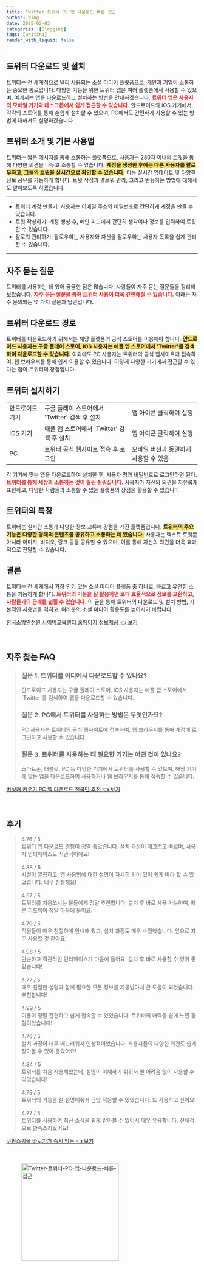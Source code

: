 ```yaml
---
title: Twitter 트위터 PC 앱 다운로드 빠른 접근
author: bing
date: 2025-02-03
categories: [Blogging]
tags: [writing]
render_with_liquid: false
---
```



<h2 id='트위터_다운로드_및_설치'>트위터 다운로드 및 설치</h2>

<p>트위터는 전 세계적으로 널리 사용되는 소셜 미디어 플랫폼으로, 개인과 기업이 소통하는 중요한 통로입니다. 다양한 기능을 위한 트위터 앱은 여러 플랫폼에서 사용할 수 있으며, 여기서는 앱을 다운로드하고 설치하는 방법을 안내하겠습니다. <b><span style="color: #ee2323;">트위터 앱은 사용자의 모바일 기기와 데스크톱에서 쉽게 접근할 수 있습니다.</span></b> 안드로이드와 iOS 기기에서 각각의 스토어를 통해 손쉽게 설치할 수 있으며, PC에서도 간편하게 사용할 수 있는 방법에 대해서도 설명하겠습니다.</p>

<h2 id='트위터_소개_및_기본_사용법'>트위터 소개 및 기본 사용법</h2>

<p>트위터는 짧은 메시지를 통해 소통하는 플랫폼으로, 사용자는 280자 이내의 트윗을 통해 다양한 의견을 나누고 소통할 수 있습니다. <b><span style="background-color: #ffe066;">계정을 생성한 후에는 다른 사용자를 팔로우하고, 그들의 트윗을 실시간으로 확인할 수 있습니다.</span></b> 이는 실시간 업데이트 및 다양한 정보 공유를 가능하게 합니다. 트윗 작성과 팔로워 관리, 그리고 반응하는 방법에 대해서도 알아보도록 하겠습니다.</p>

<hr />

<ul>
    <li>트위터 계정 만들기: 사용자는 이메일 주소와 비밀번호로 간단하게 계정을 만들 수 있습니다.</li>
    <li>트윗 작성하기: 계정 생성 후, 메인 피드에서 간단히 생각이나 정보를 입력하여 트윗할 수 있습니다.</li>
    <li>팔로워 관리하기: 팔로우하는 사용자와 자신을 팔로우하는 사용자 목록을 쉽게 관리할 수 있습니다.</li>
</ul>

<hr />

<h2 id='자주_묻는_질문'>자주 묻는 질문</h2>

<p>트위터를 사용하는 데 있어 궁금한 점은 많습니다. 사람들이 자주 묻는 질문들을 정리해 보았습니다. <b><span style="color: #ee2323;">자주 묻는 질문을 통해 트위터 사용이 더욱 간편해질 수 있습니다.</span></b> 아래는 자주 문의되는 몇 가지 질문과 답변입니다.</p>

<h2 id='트위터_다운로드_경로'>트위터 다운로드 경로</h2>

<p>트위터를 다운로드하기 위해서는 해당 플랫폼의 공식 스토어를 이용해야 합니다. <b><span style="background-color: #ffe066;">안드로이드 사용자는 구글 플레이 스토어, iOS 사용자는 애플 앱 스토어에서 'Twitter'를 검색하여 다운로드할 수 있습니다.</span></b> 이외에도 PC 사용자는 트위터의 공식 웹사이트에 접속하여, 웹 브라우저를 통해 쉽게 이용할 수 있습니다. 이렇게 다양한 기기에서 접근할 수 있다는 점이 트위터의 장점입니다.</p>

<h2 id='트위터_설치하기'>트위터 설치하기</h2>

<table>
    <tr>
        <td>안드로이드 기기</td>
        <td>구글 플레이 스토어에서 'Twitter' 검색 후 설치</td>
        <td>앱 아이콘 클릭하여 실행</td>
    </tr>
    <tr>
        <td>iOS 기기</td>
        <td>애플 앱 스토어에서 'Twitter' 검색 후 설치</td>
        <td>앱 아이콘 클릭하여 실행</td>
    </tr>
    <tr>
        <td>PC</td>
        <td>트위터 공식 웹사이트 접속 후 로그인</td>
        <td>모바일 버전과 동일하게 사용할 수 있음</td>
    </tr>
</table>

<p>각 기기에 맞는 앱을 다운로드하여 설치한 후, 사용자 명과 비밀번호로 로그인하면 된다. <b><span style="color: #ee2323;">트위터를 통해 세상과 소통하는 것이 훨씬 쉬워집니다.</span></b> 사용자가 자신의 의견을 자유롭게 표현하고, 다양한 사람들과 소통할 수 있는 플랫폼의 장점을 활용할 수 있습니다.</p>

<h2 id='트위터_특징'>트위터의 특징</h2>

<p>트위터는 실시간 소통과 다양한 정보 교류에 강점을 가진 플랫폼입니다. <b><span style="background-color: #ffe066;">트위터의 주요 기능은 다양한 형태의 콘텐츠를 공유하고 소통하는 데 있습니다.</span></b> 사용자는 텍스트 트윗뿐 아니라 이미지, 비디오, 링크 등을 공유할 수 있으며, 이를 통해 자신의 의견을 더욱 효과적으로 전달할 수 있습니다.</p>

<h2 id='결론'>결론</h2>

<p>트위터는 전 세계에서 가장 인기 있는 소셜 미디어 플랫폼 중 하나로, 빠르고 유연한 소통을 가능하게 합니다. <b><span style="color: #ee2323;">트위터의 기능을 잘 활용하면 보다 효율적으로 정보를 교환하고, 사람들과의 관계를 넓힐 수 있습니다.</span></b> 이 글을 통해 트위터의 다운로드 및 설치 방법, 기본적인 사용법을 익히고, 여러분의 소셜 미디어 활용도를 높이시기 바랍니다.</p>


<p><a class="click-button" title="한국소방안전원 사이버교육센터 홈페이지 정보제공" href="https://greenforu.github.io/posts/%ED%95%9C%EA%B5%AD%EC%86%8C%EB%B0%A9%EC%95%88%EC%A0%84%EC%9B%90-%EC%82%AC%EC%9D%B4%EB%B2%84%EA%B5%90%EC%9C%A1%EC%84%BC%ED%84%B0-%ED%99%88%ED%8E%98%EC%9D%B4%EC%A7%80-%EC%A0%95%EB%B3%B4%EC%A0%9C%EA%B3%B5/" rel="dofollow">한국소방안전원 사이버교육센터 홈페이지 정보제공 👈 보기</a></p><br>
<h2 id='자주_찾는_FAQ'>자주 찾는 FAQ</h2>
<div itemscope="" itemtype="https://schema.org/FAQPage"> 
<blockquote> 
<div itemscope="" itemprop="mainEntity" itemtype="https://schema.org/Question"> 
<h3 itemprop="name">질문 1. 트위터를 어디에서 다운로드할 수 있나요?</h3> 
<div itemscope="" itemprop="acceptedAnswer" itemtype="https://schema.org/Answer"> 
<span itemprop="text"> 
<p>안드로이드 사용자는 구글 플레이 스토어, iOS 사용자는 애플 앱 스토어에서 'Twitter'를 검색하여 앱을 다운로드할 수 있습니다.</p> 
</span> 
</div> 
</div> 
<div itemscope="" itemprop="mainEntity" itemtype="https://schema.org/Question"> 
<h3 itemprop="name">질문 2. PC에서 트위터를 사용하는 방법은 무엇인가요?</h3> 
<div itemscope="" itemprop="acceptedAnswer" itemtype="https://schema.org/Answer"> 
<span itemprop="text"> 
<p>PC 사용자는 트위터의 공식 웹사이트에 접속하여, 웹 브라우저를 통해 계정에 로그인하고 사용할 수 있습니다.</p> 
</span> 
</div> 
</div> 
<div itemscope="" itemprop="mainEntity" itemtype="https://schema.org/Question"> 
<h3 itemprop="name">질문 3. 트위터를 사용하는 데 필요한 기기는 어떤 것이 있나요?</h3> 
<div itemscope="" itemprop="acceptedAnswer" itemtype="https://schema.org/Answer"> 
<span itemprop="text"> 
<p>스마트폰, 태블릿, PC 등 다양한 기기에서 트위터를 사용할 수 있으며, 해당 기기에 맞는 앱을 다운로드하여 사용하거나 웹 브라우저를 통해 접속할 수 있습니다.</p> 
</span> 
</div> 
</div> 
</blockquote> 
</div>
<p><a class="click-button" title="버섯커 키우기 PC 앱 다운로드 전국민 추천" href="https://greenforu.github.io/posts/%EB%B2%84%EC%84%AF%EC%BB%A4-%ED%82%A4%EC%9A%B0%EA%B8%B0-PC-%EC%95%B1-%EB%8B%A4%EC%9A%B4%EB%A1%9C%EB%93%9C-%EC%A0%84%EA%B5%AD%EB%AF%BC-%EC%B6%94%EC%B2%9C/" rel="dofollow">버섯커 키우기 PC 앱 다운로드 전국민 추천 👈 보기</a></p><br>
<h2 id='후기'>후기</h2>
<div itemscope itemtype="https://schema.org/Product">
  <blockquote>
  <div itemprop="review" itemscope itemtype="https://schema.org/Review">
      <div itemprop="reviewRating" itemscope itemtype="https://schema.org/Rating"> <span itemprop="ratingValue">4.76</span> / <span itemprop="bestRating">5</span> </div>
      <span itemprop="reviewBody">트위터 앱 다운로드 경험이 정말 좋았습니다. 설치 과정이 매끄럽고 빠르며, 사용자 인터페이스도 직관적이에요!</span>
  </div>
  <br>
  <div itemprop="review" itemscope itemtype="https://schema.org/Review">
      <div itemprop="reviewRating" itemscope itemtype="https://schema.org/Rating"> <span itemprop="ratingValue">4.88</span> / <span itemprop="bestRating">5</span> </div>
      <span itemprop="reviewBody">시설이 깔끔하고, 앱 사용법에 대한 설명이 자세히 되어 있어 쉽게 따라 할 수 있었습니다. 너무 친절해요!</span>
  </div>
  <br>
  <div itemprop="review" itemscope itemtype="https://schema.org/Review">
      <div itemprop="reviewRating" itemscope itemtype="https://schema.org/Rating"> <span itemprop="ratingValue">4.97</span> / <span itemprop="bestRating">5</span> </div>
      <span itemprop="reviewBody">트위터를 처음쓰시는 분들에게 정말 추천합니다. 설치 후 바로 사용 가능하며, 빠른 피드백이 정말 마음에 들어요.</span>
  </div>
  <br>
  <div itemprop="review" itemscope itemtype="https://schema.org/Review">
      <div itemprop="reviewRating" itemscope itemtype="https://schema.org/Rating"> <span itemprop="ratingValue">4.79</span> / <span itemprop="bestRating">5</span> </div>
      <span itemprop="reviewBody">직원들이 매우 친절하게 안내해 줬고, 설치 과정도 매우 수월했습니다. 앞으로 자주 사용할 것 같아요!</span>
  </div>
  <br>
  <div itemprop="review" itemscope itemtype="https://schema.org/Review">
      <div itemprop="reviewRating" itemscope itemtype="https://schema.org/Rating"> <span itemprop="ratingValue">4.98</span> / <span itemprop="bestRating">5</span> </div>
      <span itemprop="reviewBody">단순하고 직관적인 인터페이스가 마음에 들어요. 설치 후 바로 사용할 수 있어 좋았습니다!</span>
  </div>
  <br>
  <div itemprop="review" itemscope itemtype="https://schema.org/Review">
      <div itemprop="reviewRating" itemscope itemtype="https://schema.org/Rating"> <span itemprop="ratingValue">4.77</span> / <span itemprop="bestRating">5</span> </div>
      <span itemprop="reviewBody">매우 친절한 설명과 함께 필요한 모든 정보를 제공받아서 큰 도움이 되었습니다. 추천합니다!</span>
  </div>
  <br>
  <div itemprop="review" itemscope itemtype="https://schema.org/Review">
      <div itemprop="reviewRating" itemscope itemtype="https://schema.org/Rating"> <span itemprop="ratingValue">4.99</span> / <span itemprop="bestRating">5</span> </div>
      <span itemprop="reviewBody">이용이 정말 간편하고 쉽게 접속할 수 있었습니다. 트위터의 매력을 쉽게 느낀 경험이었습니다!</span>
  </div>
  <br>
  <div itemprop="review" itemscope itemtype="https://schema.org/Review">
      <div itemprop="reviewRating" itemscope itemtype="https://schema.org/Rating"> <span itemprop="ratingValue">4.76</span> / <span itemprop="bestRating">5</span> </div>
      <span itemprop="reviewBody">설치 과정이 너무 매끄러워서 인상적이었습니다. 사용자들의 다양한 의견도 쉽게 찾아볼 수 있어 좋았어요!</span>
  </div>
  <br>
  <div itemprop="review" itemscope itemtype="https://schema.org/Review">
      <div itemprop="reviewRating" itemscope itemtype="https://schema.org/Rating"> <span itemprop="ratingValue">4.84</span> / <span itemprop="bestRating">5</span> </div>
      <span itemprop="reviewBody">트위터를 처음 사용해봤는데, 설명이 이해하기 쉬워서 별 어려움 없이 사용할 수 있었습니다!</span>
  </div>
  <br>
  <div itemprop="review" itemscope itemtype="https://schema.org/Review">
      <div itemprop="reviewRating" itemscope itemtype="https://schema.org/Rating"> <span itemprop="ratingValue">4.75</span> / <span itemprop="bestRating">5</span> </div>
      <span itemprop="reviewBody">트위터의 기능을 잘 설명해줘서 금방 적응할 수 있었습니다. 또 사용하고 싶어요!</span>
  </div>
  <br>
  <div itemprop="review" itemscope itemtype="https://schema.org/Review">
      <div itemprop="reviewRating" itemscope itemtype="https://schema.org/Rating"> <span itemprop="ratingValue">4.77</span> / <span itemprop="bestRating">5</span> </div>
      <span itemprop="reviewBody">트위터를 사용하여 최신 소식을 쉽게 받아볼 수 있어서 매우 유용합니다. 전체적으로 만족스러웠어요!</span>
  </div>
  </blockquote>
</div>
<p><a class="click-button" title="쿠팡쇼핑몰 바로가기 즉시 방문" href="https://greenforu.github.io/posts/%EC%BF%A0%ED%8C%A1%EC%87%BC%ED%95%91%EB%AA%B0-%EB%B0%94%EB%A1%9C%EA%B0%80%EA%B8%B0-%EC%A6%89%EC%8B%9C-%EB%B0%A9%EB%AC%B8/" rel="dofollow">쿠팡쇼핑몰 바로가기 즉시 방문 👈 보기</a></p><br>
<figure class="image"><img src="https://greenforu.github.io/assets/img/thumbnail/Twitter-트위터-PC-앱-다운로드-빠른-접근.webp" alt="Twitter-트위터-PC-앱-다운로드-빠른-접근" width="256" height="256"></figure>